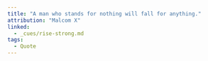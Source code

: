 ```yaml
---
title: "A man who stands for nothing will fall for anything."
attribution: "Malcom X"
linked:
  - _cues/rise-strong.md
tags:
  - Quote
---
```

